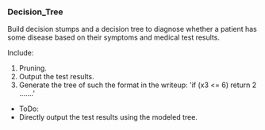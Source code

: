 ### Decision_Tree
Build decision stumps and a decision tree to diagnose whether a patient has some disease based on their symptoms and medical test results.  

Include:
1. Pruning.
2. Output the test results.
3. Generate the tree of such the format in the writeup: 'if (x3 <= 6) return 2 .......'

* ToDo:
* Directly output the test results using the modeled tree.
